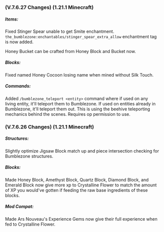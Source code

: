 ### **(V.7.6.27 Changes) (1.21.1 Minecraft)**

##### Items:
Fixed Stinger Spear unable to get Smite enchantment. `the_bumblezone:enchantables/stinger_spear_extra_allow` enchantment tag is now added.

Honey Bucket can be crafted from Honey Block and Bucket now.

##### Blocks:
Fixed named Honey Cocoon losing name when mined without Silk Touch.

##### Commands:
Added `/bumblezone_teleport <entity>` command where if used on any living entity, it'll teleport them to Bumblezone.
 If used on entities already in Bumblezone, it'll teleport them out.
 This is using the beehive teleporting mechanics behind the scenes. 
 Requires op permission to use.


### **(V.7.6.26 Changes) (1.21.1 Minecraft)**

##### Structures:
Slightly optimize Jigsaw Block match up and piece intersection checking for Bumblezone structures.

##### Blocks:
Made Honey Block, Amethyst Block, Quartz Block, Diamond Block, and Emerald Block now give more xp to Crystalline Flower 
 to match the amount of XP you would've gotten if feeding the raw base ingredients of these blocks.

##### Mod Compat:
Made Ars Nouveau's Experience Gems now give their full experience when fed to Crystalline Flower.
